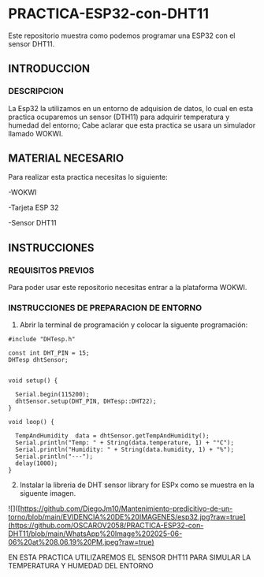 # PRACTICA-ESP32-con-DHT11
Este repositorio muestra como podemos programar una ESP32 con el sensor DHT11.

## INTRODUCCION

### DESCRIPCION

La Esp32 la utilizamos en un entorno de adquision de datos, lo cual en esta practica ocuparemos un sensor (DTH11) para adquirir temperatura y humedad del entorno; Cabe aclarar que esta practica se usara un simulador llamado WOKWI.

## MATERIAL NECESARIO

Para realizar esta practica necesitas lo siguiente:

-WOKWI

-Tarjeta ESP 32

-Sensor DHT11

## INSTRUCCIONES

### REQUISITOS PREVIOS

Para poder usar este repositorio necesitas entrar a la plataforma WOKWI.

### INSTRUCCIONES DE PREPARACION DE ENTORNO

1. Abrir la terminal de programación y colocar la siguente programación:

```
#include "DHTesp.h"

const int DHT_PIN = 15;
DHTesp dhtSensor;


void setup() {

  Serial.begin(115200);
  dhtSensor.setup(DHT_PIN, DHTesp::DHT22);
}

void loop() {

  TempAndHumidity  data = dhtSensor.getTempAndHumidity();
  Serial.println("Temp: " + String(data.temperature, 1) + "°C");
  Serial.println("Humidity: " + String(data.humidity, 1) + "%");
  Serial.println("---");
  delay(1000);
}
```
2. Instalar la libreria de DHT sensor library for ESPx como se muestra en la siguente imagen.

![]([https://github.com/DiegoJm10/Mantenimiento-predicitivo-de-un-torno/blob/main/EVIDENCIA%20DE%20IMAGENES/esp32.jpg?raw=true](https://github.com/OSCAROV2058/PRACTICA-ESP32-con-DHT11/blob/main/WhatsApp%20Image%202025-06-06%20at%208.06.19%20PM.jpeg?raw=true)

EN ESTA PRACTICA UTILIZAREMOS EL SENSOR DHT11 PARA SIMULAR LA TEMPERATURA Y HUMEDAD DEL ENTORNO
